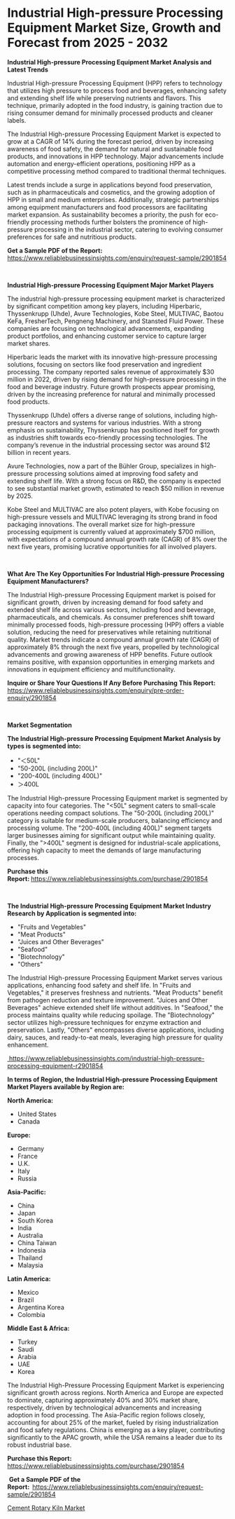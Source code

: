 <p><h1>Industrial High-pressure Processing Equipment Market Size, Growth and Forecast from 2025 - 2032</h1></p><p><strong>Industrial High-pressure Processing Equipment Market Analysis and Latest Trends</strong></p>
<p><p>Industrial High-pressure Processing Equipment (HPP) refers to technology that utilizes high pressure to process food and beverages, enhancing safety and extending shelf life while preserving nutrients and flavors. This technique, primarily adopted in the food industry, is gaining traction due to rising consumer demand for minimally processed products and cleaner labels.</p><p>The Industrial High-pressure Processing Equipment Market is expected to grow at a CAGR of 14% during the forecast period, driven by increasing awareness of food safety, the demand for natural and sustainable food products, and innovations in HPP technology. Major advancements include automation and energy-efficient operations, positioning HPP as a competitive processing method compared to traditional thermal techniques.</p><p>Latest trends include a surge in applications beyond food preservation, such as in pharmaceuticals and cosmetics, and the growing adoption of HPP in small and medium enterprises. Additionally, strategic partnerships among equipment manufacturers and food processors are facilitating market expansion. As sustainability becomes a priority, the push for eco-friendly processing methods further bolsters the prominence of high-pressure processing in the industrial sector, catering to evolving consumer preferences for safe and nutritious products.</p></p>
<p><strong>Get a Sample PDF of the Report:&nbsp;</strong> <a href="https://www.reliablebusinessinsights.com/enquiry/request-sample/2901854?utm_campaign=3439&utm_medium=2&utm_source=Github&utm_content=ia&utm_term=16032025&utm_id=industrial-high-pressure-processing-equipment">https://www.reliablebusinessinsights.com/enquiry/request-sample/2901854</a></p>
<p>&nbsp;</p>
<p><strong>Industrial High-pressure Processing Equipment Major Market Players</strong></p>
<p><p>The industrial high-pressure processing equipment market is characterized by significant competition among key players, including Hiperbaric, Thyssenkrupp (Uhde), Avure Technologies, Kobe Steel, MULTIVAC, Baotou KeFa, FresherTech, Pengneng Machinery, and Stansted Fluid Power. These companies are focusing on technological advancements, expanding product portfolios, and enhancing customer service to capture larger market shares.</p><p>Hiperbaric leads the market with its innovative high-pressure processing solutions, focusing on sectors like food preservation and ingredient processing. The company reported sales revenue of approximately $30 million in 2022, driven by rising demand for high-pressure processing in the food and beverage industry. Future growth prospects appear promising, driven by the increasing preference for natural and minimally processed food products.</p><p>Thyssenkrupp (Uhde) offers a diverse range of solutions, including high-pressure reactors and systems for various industries. With a strong emphasis on sustainability, Thyssenkrupp has positioned itself for growth as industries shift towards eco-friendly processing technologies. The company’s revenue in the industrial processing sector was around $12 billion in recent years.</p><p>Avure Technologies, now a part of the Bühler Group, specializes in high-pressure processing solutions aimed at improving food safety and extending shelf life. With a strong focus on R&D, the company is expected to see substantial market growth, estimated to reach $50 million in revenue by 2025.</p><p>Kobe Steel and MULTIVAC are also potent players, with Kobe focusing on high-pressure vessels and MULTIVAC leveraging its strong brand in food packaging innovations. The overall market size for high-pressure processing equipment is currently valued at approximately $700 million, with expectations of a compound annual growth rate (CAGR) of 8% over the next five years, promising lucrative opportunities for all involved players.</p></p>
<p>&nbsp;</p>
<p><strong>What Are The Key Opportunities For Industrial High-pressure Processing Equipment Manufacturers?</strong></p>
<p><p>The Industrial High-pressure Processing Equipment market is poised for significant growth, driven by increasing demand for food safety and extended shelf life across various sectors, including food and beverage, pharmaceuticals, and chemicals. As consumer preferences shift toward minimally processed foods, high-pressure processing (HPP) offers a viable solution, reducing the need for preservatives while retaining nutritional quality. Market trends indicate a compound annual growth rate (CAGR) of approximately 8% through the next five years, propelled by technological advancements and growing awareness of HPP benefits. Future outlook remains positive, with expansion opportunities in emerging markets and innovations in equipment efficiency and multifunctionality.</p></p>
<p><strong>Inquire or Share Your Questions If Any Before Purchasing This Report:</strong> <a href="https://www.reliablebusinessinsights.com/enquiry/pre-order-enquiry/2901854?utm_campaign=3439&utm_medium=2&utm_source=Github&utm_content=ia&utm_term=16032025&utm_id=industrial-high-pressure-processing-equipment">https://www.reliablebusinessinsights.com/enquiry/pre-order-enquiry/2901854</a></p>
<p>&nbsp;</p>
<p><strong>Market Segmentation</strong></p>
<p><strong>The Industrial High-pressure Processing Equipment Market Analysis by types is segmented into:</strong></p>
<p><ul><li>"＜50L"</li><li>"50-200L (including 200L)"</li><li>"200-400L (including 400L)"</li><li>＞400L</li></ul></p>
<p><p>The Industrial High-pressure Processing Equipment market is segmented by capacity into four categories. The "<50L" segment caters to small-scale operations needing compact solutions. The "50-200L (including 200L)" category is suitable for medium-scale producers, balancing efficiency and processing volume. The "200-400L (including 400L)" segment targets larger businesses aiming for significant output while maintaining quality. Finally, the ">400L" segment is designed for industrial-scale applications, offering high capacity to meet the demands of large manufacturing processes.</p></p>
<p><strong>Purchase this Report:&nbsp;</strong><a href="https://www.reliablebusinessinsights.com/purchase/2901854?utm_campaign=3439&utm_medium=2&utm_source=Github&utm_content=ia&utm_term=16032025&utm_id=industrial-high-pressure-processing-equipment">https://www.reliablebusinessinsights.com/purchase/2901854</a></p>
<p>&nbsp;</p>
<p><strong>The Industrial High-pressure Processing Equipment Market Industry Research by Application is segmented into:</strong></p>
<p><ul><li>"Fruits and Vegetables"</li><li>"Meat Products"</li><li>"Juices and Other Beverages"</li><li>"Seafood"</li><li>"Biotechnology"</li><li>"Others"</li></ul></p>
<p><p>The Industrial High-pressure Processing Equipment Market serves various applications, enhancing food safety and shelf life. In "Fruits and Vegetables," it preserves freshness and nutrients. "Meat Products" benefit from pathogen reduction and texture improvement. "Juices and Other Beverages" achieve extended shelf life without additives. In "Seafood," the process maintains quality while reducing spoilage. The "Biotechnology" sector utilizes high-pressure techniques for enzyme extraction and preservation. Lastly, "Others" encompasses diverse applications, including dairy, sauces, and ready-to-eat meals, leveraging high pressure for quality enhancement.</p></p>
<p><a href="https://www.reliablebusinessinsights.com/industrial-high-pressure-processing-equipment-r2901854?utm_campaign=3439&utm_medium=2&utm_source=Github&utm_content=ia&utm_term=16032025&utm_id=industrial-high-pressure-processing-equipment">&nbsp;https://www.reliablebusinessinsights.com/industrial-high-pressure-processing-equipment-r2901854</a></p>
<p><strong>In terms of Region, the Industrial High-pressure Processing Equipment Market Players available by Region are:</strong></p>
<p>
    <p> <strong> North America: </strong>
        <ul>
            <li>United States</li>
            <li>Canada</li>
        </ul>
        </p> 
    <p> <strong> Europe: </strong>
        <ul>
            <li>Germany</li>
            <li>France</li>
            <li>U.K.</li>
            <li>Italy</li>
            <li>Russia</li>
        </ul>
        </p> 
    <p> <strong> Asia-Pacific: </strong>
        <ul>
            <li>China</li>
            <li>Japan</li>
            <li>South Korea</li>
            <li>India</li>
            <li>Australia</li>
            <li>China Taiwan</li>
            <li>Indonesia</li>
            <li>Thailand</li>
            <li>Malaysia</li>
        </ul>
        </p> 
    <p> <strong> Latin America: </strong>
        <ul>
            <li>Mexico</li>
            <li>Brazil</li>
            <li>Argentina Korea</li>
            <li>Colombia</li>
        </ul>
        </p> 
    <p> <strong> Middle East & Africa: </strong>
        <ul>
            <li>Turkey</li>
            <li>Saudi</li>
            <li>Arabia</li>
            <li>UAE</li>
            <li>Korea</li>
        </ul>
    </p>
    </p>
<p><p>The Industrial High-Pressure Processing Equipment Market is experiencing significant growth across regions. North America and Europe are expected to dominate, capturing approximately 40% and 30% market share, respectively, driven by technological advancements and increasing adoption in food processing. The Asia-Pacific region follows closely, accounting for about 25% of the market, fueled by rising industrialization and food safety regulations. China is emerging as a key player, contributing significantly to the APAC growth, while the USA remains a leader due to its robust industrial base.</p></p>
<p><strong>Purchase this Report: </strong><a href="https://www.reliablebusinessinsights.com/purchase/2901854?utm_campaign=3439&utm_medium=2&utm_source=Github&utm_content=ia&utm_term=16032025&utm_id=industrial-high-pressure-processing-equipment">https://www.reliablebusinessinsights.com/purchase/2901854</a></p>
<p>&nbsp;<strong>Get a Sample PDF of the Report:&nbsp;&nbsp;</strong><a href="https://www.reliablebusinessinsights.com/enquiry/request-sample/2901854?utm_campaign=3439&utm_medium=2&utm_source=Github&utm_content=ia&utm_term=16032025&utm_id=industrial-high-pressure-processing-equipment">https://www.reliablebusinessinsights.com/enquiry/request-sample/2901854</a></p>
<p><strong></strong></p>
<p><p><a href="https://github.com/bedelibekwe58/Market-Research-Report-List-1/blob/main/cement-rotary-kiln-market.md?utm_campaign=3439&utm_medium=2&utm_source=Github&utm_content=ia&utm_term=16032025&utm_id=industrial-high-pressure-processing-equipment">Cement Rotary Kiln Market</a></p></p>